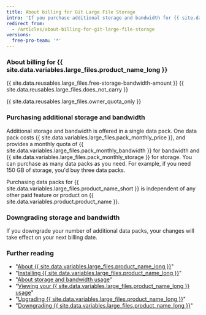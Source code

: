```yaml
---
title: About billing for Git Large File Storage
intro: 'If you purchase additional storage and bandwidth for {{ site.data.variables.large_files.product_name_long }}, your purchase shares your account''s existing billing date, payment method, and receipt.'
redirect_from:
  - /articles/about-billing-for-git-large-file-storage
versions:
  free-pro-team: '*'
---
```


### About billing for {{ site.data.variables.large_files.product_name_long }}

{{ site.data.reusables.large_files.free-storage-bandwidth-amount }} {{ site.data.reusables.large_files.does_not_carry }}

{{ site.data.reusables.large_files.owner_quota_only }}

### Purchasing additional storage and bandwidth

Additional storage and bandwidth is offered in a single data pack. One data pack costs {{ site.data.variables.large_files.pack_monthly_price }}, and provides a monthly quota of {{ site.data.variables.large_files.pack_monthly_bandwidth }} for bandwidth and {{ site.data.variables.large_files.pack_monthly_storage }} for storage. You can purchase as many data packs as you need. For example, if you need 150 GB of storage, you'd buy three data packs.

Purchasing data packs for {{ site.data.variables.large_files.product_name_short }} is independent of any other paid feature or product on {{ site.data.variables.product.product_name }}.

### Downgrading storage and bandwidth

If you downgrade your number of additional data packs, your changes will take effect on your next billing date.

### Further reading

- "[About {{ site.data.variables.large_files.product_name_long }}](/articles/about-git-large-file-storage)"
- "[Installing {{ site.data.variables.large_files.product_name_long }}](/articles/installing-git-large-file-storage)"
- "[About storage and bandwidth usage](/articles/about-storage-and-bandwidth-usage)"
- "[Viewing your {{ site.data.variables.large_files.product_name_long }} usage](/articles/viewing-your-git-large-file-storage-usage)"
- "[Upgrading {{ site.data.variables.large_files.product_name_long }}](/articles/upgrading-git-large-file-storage)"
- "[Downgrading {{ site.data.variables.large_files.product_name_long }}](/articles/downgrading-git-large-file-storage)"

